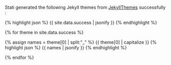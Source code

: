 Stati generated the following Jekyll themes from [JekyllThemes](http://jekyllthemes.org/) successfully : 

{% highlight json %}
{{ site.data.success | jsonify }}
{% endhighlight %}

{% for theme in site.data.success %}

{% assign names = theme[0] | split:"_" %}
{{ theme[0] | capitalize }}
{% highlight json %}
{{ names | jsonify }}
{% endhighlight %}

{% endfor %}
